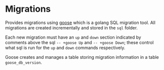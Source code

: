 # Migrations

Provides migrations using [goose](https://github.com/pressly/goose) which is a golang
SQL migration tool. All migrations are created incrementally and stored in the `sql`
folder.

Each new migration must have an `up` and `down` section indicated by comments above
the sql `-- +goose Up` and `-- +goose Down`; these control what sql is run for the
`up` and `down` commands respectively.

Goose creates and manages a table storing migration information in a table `goose_db_version`.
